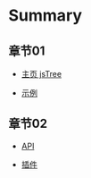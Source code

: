 # Summary

## 章节01
* [主页 jsTree](README.md)

* [示例](demo.md)


## 章节02
* [API](api.md)

* [插件](plugin.md)



